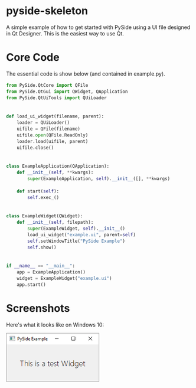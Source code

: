 # pyside-skeleton

A simple example of how to get started with PySide using a UI file
designed in Qt Designer. This is the easiest way to use Qt.

# Core Code

The essential code is show below (and contained in example.py).

```python
from PySide.QtCore import QFile
from PySide.QtGui import QWidget, QApplication
from PySide.QtUiTools import QUiLoader


def load_ui_widget(filename, parent):
    loader = QUiLoader()
    uifile = QFile(filename)
    uifile.open(QFile.ReadOnly)
    loader.load(uifile, parent)
    uifile.close()


class ExampleApplication(QApplication):
    def __init__(self, **kwargs):
        super(ExampleApplication, self).__init__([], **kwargs)

    def start(self):
        self.exec_()


class ExampleWidget(QWidget):
    def __init__(self, filepath):
        super(ExampleWidget, self).__init__()
        load_ui_widget("example.ui", parent=self)
        self.setWindowTitle("PySide Example")
        self.show()


if __name__ == "__main__":
    app = ExampleApplication()
    widget = ExampleWidget("example.ui")
    app.start()
```

# Screenshots

Here's what it looks like on Windows 10:

![pyside-barebones on Windows 10](/screenshots/windows10.png)

